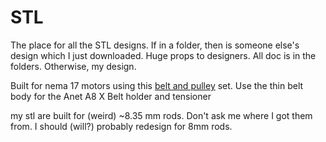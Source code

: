 # STL

The place for all the STL designs. If in a folder, then is someone else's design which I just downloaded. Huge props to designers. All doc is in the folders. Otherwise, my design.

Built for nema 17 motors using this [belt and pulley](https://www.amazon.com/gp/product/B07KY642MC) set. Use the thin belt body for the Anet A8 X Belt holder and tensioner

my stl are built for (weird) ~8.35 mm rods. Don't ask me where I got them from. I should (will?) probably redesign for 8mm rods. 
